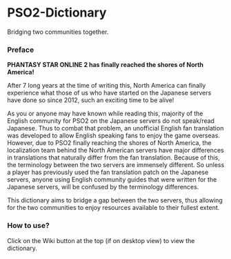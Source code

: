 # PSO2-Dictionary
Bridging two communities together.

### Preface

**PHANTASY STAR ONLINE 2 has finally reached the shores of North America!**

After 7 long years at the time of writing this, North America can finally experience what those of us who have started on the Japanese servers have done so since 2012, such an exciting time to be alive!

As you or anyone may have known while reading this, majority of the English community for PSO2 on the Japanese servers do not speak/read Japanese. 
Thus to combat that problem, an unofficial English fan translation was developed to allow English speaking fans to enjoy the game overseas. 
However, due to PSO2 finally reaching the shores of North America, the localization team behind the North American servers have major differences in translations that naturally differ from the 
fan translation. Because of this, the terminology between the two servers are immensely different. 
So unless a player has previously used the fan translation  patch on the Japanese servers, anyone using English community guides that were written for 
the Japanese servers, will be confused by the terminology differences. 

This dictionary aims to bridge a gap between the two servers, thus allowing for the two communities to enjoy resources available to their fullest extent.

### How to use?
Click on the Wiki button at the top (if on desktop view) to view the dictionary.
